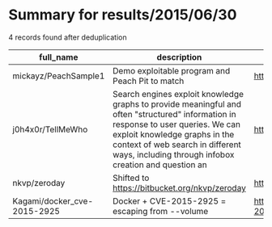 
# Summary for results/2015/06/30
    
4 records found after deduplication

| full_name | description | html_url | matched_list | matched_count | pushed_at | size | stargazers_count | language | forks_count |
|-----------------------------|------------------------------------------------------------------------------------------------------------------------------------------------------------------------------------------------------------------------------------------------------------------|------------------------------------------------|----------------|-----------------|---------------------------|--------|--------------------|------------|---------------|
| mickayz/PeachSample1 | Demo exploitable program and Peach Pit to match | https://github.com/mickayz/PeachSample1 | ['exploit'] | 1 | 2015-06-30 19:53:33+00:00 | 117 | 0 | C | 0 |
| j0h4x0r/TellMeWho | Search engines exploit knowledge graphs to provide meaningful and often "structured" information in response to user queries. We can exploit knowledge graphs in the context of web search in different ways, including through infobox creation and question an | https://github.com/j0h4x0r/TellMeWho | ['exploit'] | 1 | 2015-06-30 04:26:08+00:00 | 232 | 3 | Python | 3 |
| nkvp/zeroday | Shifted to https://bitbucket.org/nkvp/zeroday | https://github.com/nkvp/zeroday | ['zeroday'] | 1 | 2015-06-30 11:44:27+00:00 | 124 | 0 | nan | 0 |
| Kagami/docker_cve-2015-2925 | Docker + CVE-2015-2925 = escaping from --volume | https://github.com/Kagami/docker_cve-2015-2925 | ['cve-2'] | 1 | 2015-06-30 17:48:45+00:00 | 85 | 9 | nan | 2 |
